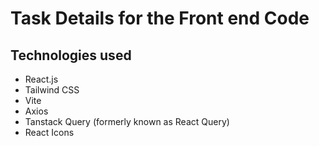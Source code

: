 # Task Details for the Front end Code

## Technologies used

- React.js
- Tailwind CSS
- Vite
- Axios
- Tanstack Query (formerly known as React Query)
- React Icons
